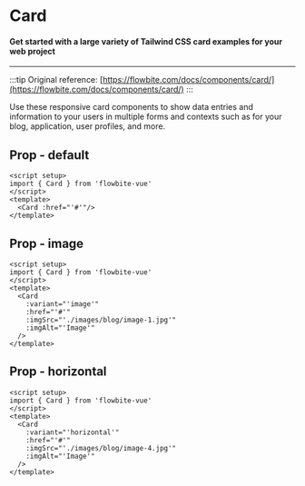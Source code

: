 <script setup>
import CardDefaultExample from './examples/CardDefaultExample.vue'
import CardImageExample from './examples/CardImageExample.vue'
import CardHorizontalExample from './examples/CardHorizontalExample.vue'
</script>
# Card

#### Get started with a large variety of Tailwind CSS card examples for your web project

---

:::tip
Original reference: [https://flowbite.com/docs/components/card/](https://flowbite.com/docs/components/card/)
:::

Use these responsive card components to show data entries and information to your users in multiple forms and contexts such as for your blog, application, user profiles, and more.

## Prop - default

<CardDefaultExample />

```vue
<script setup>
import { Card } from 'flowbite-vue'
</script>
<template>
  <Card :href="'#'"/>
</template>
```

## Prop - image

<CardImageExample />

```vue
<script setup>
import { Card } from 'flowbite-vue'
</script>
<template>
  <Card 
    :variant="'image'" 
    :href="'#'" 
    :imgSrc="'./images/blog/image-1.jpg'" 
    :imgAlt="'Image'"
  />
</template>
```

## Prop - horizontal

<CardHorizontalExample />

```vue
<script setup>
import { Card } from 'flowbite-vue'
</script>
<template>
  <Card 
    :variant="'horizontal'" 
    :href="'#'" 
    :imgSrc="'./images/blog/image-4.jpg'" 
    :imgAlt="'Image'"
  />
</template>
```
